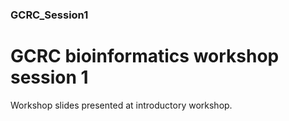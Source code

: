 ### GCRC_Session1
# GCRC bioinformatics workshop session 1
Workshop slides presented at introductory workshop.
